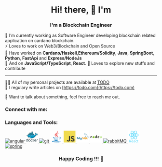 <h1 align="center">Hi! there, 👋 I'm <strong></strong></h1>
<h3 align="center">I'm a Blockchain Engineer</h3>

🔭 I’m currently working as Software Engineer developing blockchain related application on cardano blockchain.           
⚡ Loves to work on Web3/Blockchain and Open Source  
🌱 Have worked on __Cardano/Haskell__,__Ethereum/Solidity__, __Java__, __SpringBoot__, __Python__, __FastApi__ and __Express/NodeJs__  
🌱 And on __JavaScript/TypeScript__,  __React__.
🤔 Loves to explore new stuffs and contribute  
<hr/>

👨‍💻 All of my personal projects are available at 
[TODO](TODO)  
📝 I regulary write articles on [https://todo.com](https://todo.com)  

💬 Want to talk about something, feel free to reach me out.   

<p align="left">
<h3 align="left">Connect with me:</h3>
</p>

<h3 align="left">Languages and Tools:</h3>
<p align="left"> <a href="https://angular.io" target="_blank"> <img src="https://angular.io/assets/images/logos/angular/angular.svg" alt="angular" width="40" height="40"/> </a> <a href="https://www.docker.com/" target="_blank"> <img src="https://raw.githubusercontent.com/devicons/devicon/master/icons/docker/docker-original-wordmark.svg" alt="docker" width="40" height="40"/> </a> <a href="https://git-scm.com/" target="_blank"> <img src="https://www.vectorlogo.zone/logos/git-scm/git-scm-icon.svg" alt="git" width="40" height="40"/> </a> <a href="https://www.java.com" target="_blank"> <img src="https://raw.githubusercontent.com/devicons/devicon/master/icons/java/java-original.svg" alt="java" width="40" height="40"/> </a> <a href="https://developer.mozilla.org/en-US/docs/Web/JavaScript" target="_blank"> <img src="https://raw.githubusercontent.com/devicons/devicon/master/icons/javascript/javascript-original.svg" alt="javascript" width="40" height="40"/> </a> <a href="https://www.mysql.com/" target="_blank"> <img src="https://raw.githubusercontent.com/devicons/devicon/master/icons/mysql/mysql-original-wordmark.svg" alt="mysql" width="40" height="40"/> </a> <a href="https://nodejs.org" target="_blank"> <img src="https://raw.githubusercontent.com/devicons/devicon/master/icons/nodejs/nodejs-original-wordmark.svg" alt="nodejs" width="40" height="40"/> </a> <a href="https://www.rabbitmq.com" target="_blank"> <img src="https://www.vectorlogo.zone/logos/rabbitmq/rabbitmq-icon.svg" alt="rabbitMQ" width="40" height="40"/> </a> <a href="https://reactjs.org/" target="_blank"> <img src="https://raw.githubusercontent.com/devicons/devicon/master/icons/react/react-original-wordmark.svg" alt="react" width="40" height="40"/> </a> <a href="https://spring.io/" target="_blank"> <img src="https://www.vectorlogo.zone/logos/springio/springio-icon.svg" alt="spring" width="40" height="40"/> </a> </p>
 <h3 align="center"> Happy Coding !!! 🚀</h3>
